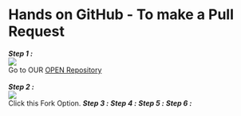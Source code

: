 # Hands on GitHub - To make a Pull Request

***Step 1 :***<br><img src="1.PNG" ><br>Go to OUR [OPEN Repository](https://github.com/upes-open/TheOpenSourceGuide) 
<br><br>***Step 2 :***<br><img src="2.PNG" ><br>Click this Fork Option.
***Step 3 :***
***Step 4 :***
***Step 5 :***
***Step 6 :***
